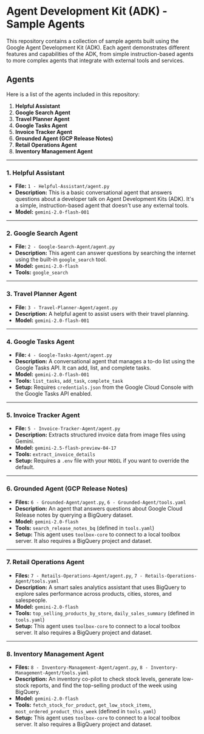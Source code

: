 # Agent Development Kit (ADK) - Sample Agents

This repository contains a collection of sample agents built using the Google Agent Development Kit (ADK). Each agent demonstrates different features and capabilities of the ADK, from simple instruction-based agents to more complex agents that integrate with external tools and services.

## Agents

Here is a list of the agents included in this repository:

1.  **Helpful Assistant**
2.  **Google Search Agent**
3.  **Travel Planner Agent**
4.  **Google Tasks Agent**
5.  **Invoice Tracker Agent**
6.  **Grounded Agent (GCP Release Notes)**
7.  **Retail Operations Agent**
8.  **Inventory Management Agent**

---

### 1. Helpful Assistant

*   **File:** `1 - Helpful-Assistant/agent.py`
*   **Description:** This is a basic conversational agent that answers questions about a developer talk on Agent Development Kits (ADK). It's a simple, instruction-based agent that doesn't use any external tools.
*   **Model:** `gemini-2.0-flash-001`

---

### 2. Google Search Agent

*   **File:** `2 - Google-Search-Agent/agent.py`
*   **Description:** This agent can answer questions by searching the internet using the built-in `google_search` tool.
*   **Model:** `gemini-2.0-flash`
*   **Tools:** `google_search`

---

### 3. Travel Planner Agent

*   **File:** `3 - Travel-Planner-Agent/agent.py`
*   **Description:** A helpful agent to assist users with their travel planning.
*   **Model:** `gemini-2.0-flash-001`

---

### 4. Google Tasks Agent

*   **File:** `4 - Google-Tasks-Agent/agent.py`
*   **Description:** A conversational agent that manages a to-do list using the Google Tasks API. It can add, list, and complete tasks.
*   **Model:** `gemini-2.0-flash-001`
*   **Tools:** `list_tasks`, `add_task`, `complete_task`
*   **Setup:** Requires `credentials.json` from the Google Cloud Console with the Google Tasks API enabled.

---

### 5. Invoice Tracker Agent

*   **File:** `5 - Invoice-Tracker-Agent/agent.py`
*   **Description:** Extracts structured invoice data from image files using Gemini.
*   **Model:** `gemini-2.5-flash-preview-04-17`
*   **Tools:** `extract_invoice_details`
*   **Setup:** Requires a `.env` file with your `MODEL` if you want to override the default.

---

### 6. Grounded Agent (GCP Release Notes)

*   **Files:** `6 - Grounded-Agent/agent.py`, `6 - Grounded-Agent/tools.yaml`
*   **Description:** An agent that answers questions about Google Cloud Release notes by querying a BigQuery dataset.
*   **Model:** `gemini-2.0-flash`
*   **Tools:** `search_release_notes_bq` (defined in `tools.yaml`)
*   **Setup:** This agent uses `toolbox-core` to connect to a local toolbox server. It also requires a BigQuery project and dataset.

---

### 7. Retail Operations Agent

*   **Files:** `7 - Retails-Operations-Agent/agent.py`, `7 - Retails-Operations-Agent/tools.yaml`
*   **Description:** A smart sales analytics assistant that uses BigQuery to explore sales performance across products, cities, stores, and salespeople.
*   **Model:** `gemini-2.0-flash`
*   **Tools:** `top_selling_products_by_store`, `daily_sales_summary` (defined in `tools.yaml`)
*   **Setup:** This agent uses `toolbox-core` to connect to a local toolbox server. It also requires a BigQuery project and dataset.

---

### 8. Inventory Management Agent

*   **Files:** `8 - Inventory-Management-Agent/agent.py`, `8 - Inventory-Management-Agent/tools.yaml`
*   **Description:** An inventory co-pilot to check stock levels, generate low-stock reports, and find the top-selling product of the week using BigQuery.
*   **Model:** `gemini-2.0-flash`
*   **Tools:** `fetch_stock_for_product`, `get_low_stock_items`, `most_ordered_product_this_week` (defined in `tools.yaml`)
*   **Setup:** This agent uses `toolbox-core` to connect to a local toolbox server. It also requires a BigQuery project and dataset.
